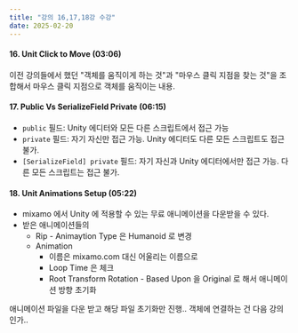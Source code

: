 ```yaml
---
title: "강의 16,17,18강 수강"
date: 2025-02-20
---
```


#### 16. Unit Click to Move (03:06)

이전 강의들에서 했던 "객체를 움직이게 하는 것"과 "마우스 클릭 지점을 찾는 것"을 조합해서 마우스 클릭 지점으로 객체를 움직이는 내용.

#### 17. Public Vs SerializeField Private (06:15)

- `public` 필드: Unity 에디터와 모든 다른 스크립트에서 접근 가능
- `private` 필드: 자기 자신만 접근 가능. Unity 에디터도 다른 모든 스크립트도 접근 불가.
- `[SerializeField] private` 필드: 자기 자신과 Unity 에디터에서만 접근 가능. 다른 모든 스크립트는 접근 불가.

#### 18. Unit Animations Setup (05:22)

- mixamo 에서 Unity 에 적용할 수 있는 무료 애니메이션을 다운받을 수 있다.
- 받은 애니메이션들의
  - Rip - Animaytion Type 은 Humanoid 로 변경
  - Animation
    - 이름은 mixamo.com 대신 어울리는 이름으로
    - Loop Time 은 체크
    - Root Transform Rotation - Based Upon 을 Original 로 해서 애니메이션 방향 초기화

애니메이션 파일을 다운 받고 해당 파일 초기화만 진행.. 객체에 연결하는 건 다음 강의인가..
